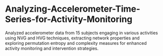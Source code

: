 # Analyzing-Accelerometer-Time-Series-for-Activity-Monitoring
Analyzed accelerometer data from 15 subjects engaging in various activities using NVG and HVG techniques, extracting network properties and exploring permutation entropy and complexity measures for enhanced activity monitoring and intervention strategies.
